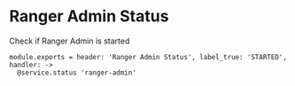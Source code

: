
# Ranger Admin Status

Check if Ranger Admin is started

    module.exports = header: 'Ranger Admin Status', label_true: 'STARTED', handler: ->
      @service.status 'ranger-admin'
